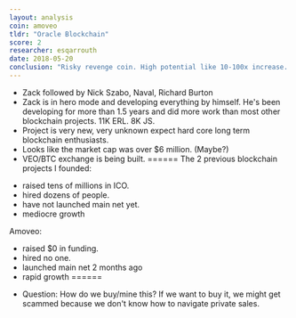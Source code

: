```yaml
---
layout: analysis
coin: amoveo
tldr: "Oracle Blockchain"
score: 2
researcher: esqarrouth
date: 2018-05-20
conclusion: "Risky revenge coin. High potential like 10-100x increase. But good chance to go to zero. No more than 5%, should easily gamble 0.5%. "
---
```


- Zack followed by Nick Szabo, Naval, Richard Burton
- Zack is in hero mode and developing everything by himself. He's been developing for more than 1.5 years and did more work than most other blockchain projects.
11K ERL. 8K JS.
- Project is very new, very unknown expect hard core long term blockchain enthusiasts.
- Looks like the market cap was over $6 million. (Maybe?)
- VEO/BTC exchange is being built.
======
The 2 previous blockchain projects I founded:
* raised tens of millions in ICO.
* hired dozens of people.
* have not launched main net yet.
* mediocre growth

Amoveo:
* raised $0 in funding.
* hired no one.
* launched main net 2 months ago
* rapid growth
======
- Question: How do we buy/mine this? If we want to buy it, we might get scammed because we don't know how to navigate private sales.